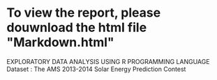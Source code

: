 # To view the report, please douwnload the html file "Markdown.html"

EXPLORATORY DATA ANALYSIS USING R PROGRAMMING LANGUAGE
Dataset : The AMS 2013-2014 Solar Energy Prediction Contest


